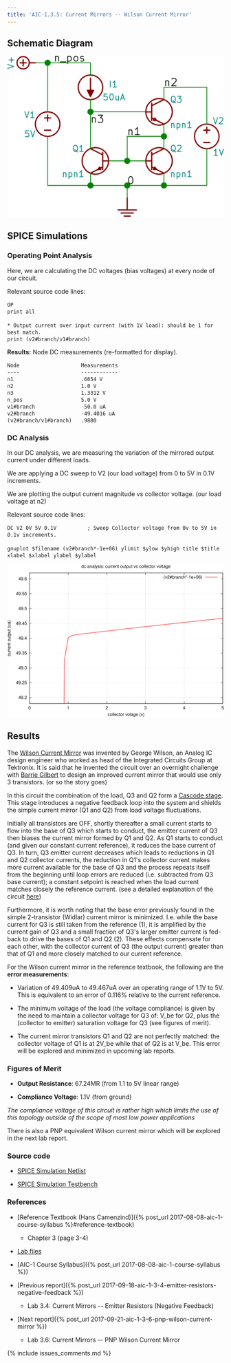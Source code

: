 ```yaml
---
title: 'AIC-1.3.5: Current Mirrors -- Wilson Current Mirror'
---
```


## Schematic Diagram 

![Wilson Current Mirror Schematic](/linked_files/2017-09-20-aic-1-3-5-wilson-current-mirror_1.svg)

## SPICE Simulations 

### Operating Point Analysis 

Here, we are calculating the DC voltages (bias voltages) at every node of our
circuit.

Relevant source code lines:

~~~
OP                      
print all               

* Output current over input current (with 1V load): should be 1 for best match.
print (v2#branch/v1#branch)
~~~

**Results:** Node DC measurements (re-formatted for display). 

~~~
Node                    Measurements
----                    ------------
n1                      .6654 V
n2                      1.0 V
n3                      1.3312 V
n_pos                   5.0 V
v1#branch               -50.0 uA
v2#branch               -49.4016 uA
(v2#branch/v1#branch)   .9880
~~~

### DC Analysis 

In our DC analysis, we are measuring the variation of the mirrored output current 
under different loads.

We are applying a DC sweep to V2 (our load voltage) from 0 to 5V in 0.1V 
increments. 

We are plotting the output current magnitude vs collector voltage. 
(our load voltage at n2)

Relevant source code lines:

~~~
DC V2 0V 5V 0.1V          ; Sweep Collector voltage from 0v to 5V in 0.1v increments.

gnuplot $filename (v2#branch*-1e+06) ylimit $ylow $yhigh title $title xlabel $xlabel ylabel $ylabel 
~~~

![Wilson Current Mirror Simulation DC](/linked_files/2017-09-20-aic-1-3-5-wilson-current-mirror_2.svg)

## Results

The [Wilson Current Mirror](https://en.wikipedia.org/wiki/Wilson_current_mirror)
was invented by George Wilson, an Analog IC design engineer who worked as head
of the Integrated Circuits Group at Tektronix. It is said that he invented the
circuit over an overnight challenge with [Barrie Gilbert](https://en.wikipedia.org/wiki/Barrie_Gilbert)
to design an improved current mirror that would use only 3 transistors. (or so
the story goes)

In this circuit the combination of the load, Q3 and Q2 form a [Cascode stage](https://en.wikipedia.org/wiki/Cascode).
This stage introduces a negative feedback loop into the system and shields the
simple current mirror (Q1 and Q2) from load voltage fluctuations. 

Initially all transistors are OFF, shortly thereafter a small current starts to
flow into the base of Q3 which starts to conduct, the emitter current of Q3 then
biases the current mirror formed by Q1 and Q2. As Q1 starts to conduct (and
given our constant current reference), it reduces the base current of Q3. In
turn, Q3 emitter current decreases which leads to reductions in Q1 and Q2
collector currents, the reduction in Q1's collector current makes more current
available for the base of Q3 and the process repeats itself from the beginning
until loop errors are reduced (i.e. subtracted from Q3 base current); a
constant setpoint is reached when the load current matches closely the reference
current. (see a detailed explanation of the circuit
[here](http://www.play-hookey.com/analog/current_mirrors/current_mirror_wilson.html))

Furthermore, it is worth noting that the base error previously found in the
simple 2-transistor (Widlar) current mirror is minimized. I.e. while the 
base current for Q3 is still taken from the reference (1), it is amplified by 
the current gain of Q3 and a small fraction of Q3's larger emitter current is 
fed-back to drive the bases of Q1 and Q2 (2). These effects compensate for each other, 
with the collector current of Q3 (the output current) greater than that of Q1 and
more closely matched to our current reference.

For the Wilson current mirror in the reference textbook, the following are the
**error measurements**: 

* Variation of 49.409uA to 49.467uA over an operating range of 1.1V to 5V.  
    This is equivalent to an error of 0.116% relative to the current reference.

* The minimum voltage of the load (the voltage compliance) is given by the need
    to maintain a collector voltage for Q3 of: V\_be for Q2, plus the (collector
    to emitter) saturation voltage for Q3 (see figures of merit).

* The current mirror transistors Q1 and Q2 are not perfectly matched: the
    collector voltage of Q1 is at 2V\_be while that of Q2 is at V\_be. This error
    will be explored and minimized in upcoming lab reports.

### Figures of Merit

* **Output Resistance**: 67.24MR (from 1.1 to 5V linear range)

* **Compliance Voltage**: 1.1V (from ground)

_The compliance voltage of this circuit is rather high which limits the use of
this topology outside of the scope of most low power applications_

There is also a PNP equivalent Wilson current mirror which will be explored in
the next lab report.

### Source code

* [SPICE Simulation Netlist](https://github.com/camilotejeiro/aic_1_lab/blob/master/lab_assignments/3_current_mirrors/5_wilson_current_mirror/wilson_current_mirror_simulation_netlist.spice)

* [SPICE Simulation Testbench](https://github.com/camilotejeiro/aic_1_lab/blob/master/lab_assignments/3_current_mirrors/5_wilson_current_mirror/wilson_current_mirror_simulation_testbench.spice)

### References

* [Reference Textbook (Hans Camenzind)]({% post_url 2017-08-08-aic-1-course-syllabus %}#reference-textbook) 
    + Chapter 3 (page 3-4) 

* [Lab files](https://github.com/camilotejeiro/aic_1_lab/tree/master/lab_assignments/3_current_mirrors/5_wilson_current_mirror)

* [AIC-1 Course Syllabus]({% post_url 2017-08-08-aic-1-course-syllabus %})

* [Previous report]({% post_url 2017-09-18-aic-1-3-4-emitter-resistors-negative-feedback %})
    + Lab 3.4: Current Mirrors -- Emitter Resistors (Negative Feedback) 

* [Next report]({% post_url 2017-09-21-aic-1-3-6-pnp-wilson-current-mirror %})
    + Lab 3.6: Current Mirrors -- PNP Wilson Current Mirror

{% include issues_comments.md %}
